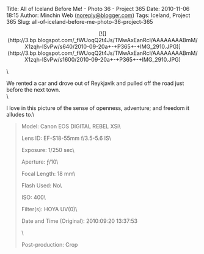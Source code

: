 Title: All of Iceland Before Me! - Photo 36 - Project 365
Date: 2010-11-06 18:15
Author: Minchin Web (noreply@blogger.com)
Tags: Iceland, Project 365
Slug: all-of-iceland-before-me-photo-36-project-365

<div class="separator" style="clear: both; text-align: center;">

</p>
<p>
[![](http://3.bp.blogspot.com/_fWUoqQ2t4Js/TMwAxEanRcI/AAAAAAAABmM/X1zqh-lSvPw/s640/2010-09-20a+-+P365+-+IMG_2910.JPG)](http://3.bp.blogspot.com/_fWUoqQ2t4Js/TMwAxEanRcI/AAAAAAAABmM/X1zqh-lSvPw/s1600/2010-09-20a+-+P365+-+IMG_2910.JPG)

</div>

</p>
\

We rented a car and drove out of Reykjavik and pulled off the road just
before the next town.\
\

I love in this picture of the sense of openness, adventure; and freedom
it alludes to.\

> </p>
> <span style="color: #666666;">Model: </span>Canon EOS DIGITAL REBEL
> XSi\
>
> <span style="color: #666666;">Lens ID: </span>EF-S18-55mm f/3.5-5.6
> IS\
>
> <span style="color: #666666;">Exposure: </span>1/250 sec\
>
> <span style="color: #666666;">Aperture: </span>ƒ/10\
>
> <span style="color: #666666;">Focal Length: </span>18 mm\
>
> <span style="color: #666666;">Flash Used: </span>No\
>
> <span style="color: #666666;">ISO: </span>400\
>
> <span style="color: #666666;">Filter(s): </span>HOYA UV(0)\
>
> <span style="color: #666666;">Date and Time
> (Original): </span>2010:09:20 13:37:53
>
> \
>
> <span style="color: #666666;">Post-production: </span>Crop
>
> <p>

</p>

